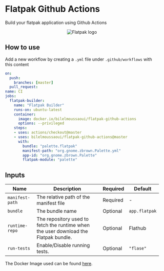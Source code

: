 # Flatpak Github Actions

Build your flatpak application using Github Actions

<p align="center">
  <img src="https://user-images.githubusercontent.com/15098724/55282117-f8253380-52fa-11e9-95a3-ccae83b23034.png" alt="Flatpak logo" />
</p>

## How to use  

Add a new workflow by creating a `.yml` file under `.github/workflows` with this content

```yaml
on:
  push:
    branches: [master]
  pull_request:
name: CI
jobs:
  flatpak-builder:
    name: "Flatpak Builder"
    runs-on: ubuntu-latest
    container:
      image: docker.io/bilelmoussaoui/flatpak-github-actions
      options: --privileged
    steps:
    - uses: actions/checkout@master
    - uses: bilelmoussaoui/flatpak-github-actions@master
      with:
        bundle: "palette.flatpak"
        manifest-path: "org.gnome.zbrown.Palette.yml"
        app-id: "org.gnome.zbrown.Palette"
        flatpak-module: "palette"
```

## Inputs

| Name | Description | Required | Default |
| ---     | ----------- | ----------- |----|
| `manifest-path` | The relative path of the manifest file  | Required | - |
| `bundle` | The bundle name  | Optional | `app.flatpak` |
| `runtime-repo` | The repository used to fetch the runtime when the user download the Flatpak bundle.  | Optional | Flathub |
| `run-tests` | Enable/Disable running tests.  | Optional | `"flase"` |

The Docker Image used can be found [here](./docker/Dockerfile).
